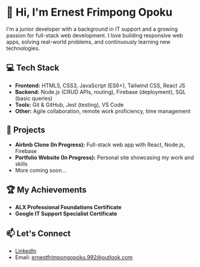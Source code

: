 # 👋 Hi, I'm Ernest Frimpong Opoku

I'm a junior developer with a background in IT support and a growing passion for full-stack web development. I love building responsive web apps, solving real-world problems, and continuously learning new technologies.

## 💻 Tech Stack
- **Frontend:** HTML5, CSS3, JavaScript (ES6+), Tailwind CSS, React JS
- **Backend:** Node.js (CRUD APIs, routing), Firebase (deployment), SQL (basic queries)
- **Tools:** Git & GitHub, Jest (testing), VS Code
- **Other:** Agile collaboration, remote work proficiency, time management

## 🚀 Projects
- **Airbnb Clone (In Progress):** Full-stack web app with React, Node.js, Firebase  
- **Portfolio Website (In Progress):** Personal site showcasing my work and skills  
- More coming soon...

## 🏆 My Achievements
- **ALX Professional Foundations Certificate**
- **Google IT Support Specialist Certificate**
  

## 📫 Let's Connect
- [LinkedIn](https://linkedin.com/in/ernest-frimpong-opoku-3444b3206)
- Email: ernestfrimpongopoku.992@outlook.com
